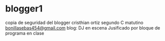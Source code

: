 # blogger1
copia de seguridad del blogger 
cristhian ortiz
segundo C matutino
bonillasebas454@gmail.com
blog: DJ en escena 
Jusificado por bloque de programa en clase 
